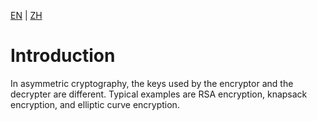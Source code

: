 [EN](./introduction.md) | [ZH](./introduction-zh.md)
# Introduction

In asymmetric cryptography, the keys used by the encryptor and the decrypter are different. Typical examples are RSA encryption, knapsack encryption, and elliptic curve encryption.

